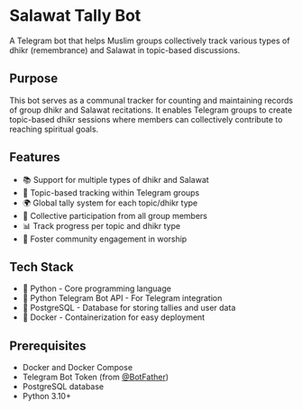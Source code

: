 # Salawat Tally Bot

A Telegram bot that helps Muslim groups collectively track various types of dhikr (remembrance) and Salawat in topic-based discussions.

## Purpose

This bot serves as a communal tracker for counting and maintaining records of group dhikr and Salawat recitations. It enables Telegram groups to create topic-based dhikr sessions where members can collectively contribute to reaching spiritual goals.

## Features

- 📚 Support for multiple types of dhikr and Salawat
- 💬 Topic-based tracking within Telegram groups
- 🌍 Global tally system for each topic/dhikr type
- 👥 Collective participation from all group members
- 📊 Track progress per topic and dhikr type
- 🤝 Foster community engagement in worship

## Tech Stack

- 🐍 Python - Core programming language
- 🤖 Python Telegram Bot API - For Telegram integration
- 🐘 PostgreSQL - Database for storing tallies and user data
- 🐋 Docker - Containerization for easy deployment

## Prerequisites

- Docker and Docker Compose
- Telegram Bot Token (from [@BotFather](https://t.me/BotFather))
- PostgreSQL database
- Python 3.10+